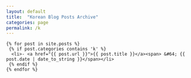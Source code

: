 ```yaml
---
layout: default
title:  "Korean Blog Posts Archive"
categories: page
permalink: /k
---
```

 
    {% for post in site.posts %}
     {% if post.categories contains 'k' %}
      <li>- <a href="{{ post.url }}">{{ post.title }}</a><span> &#64; {{ post.date | date_to_string }}</span></li>
     {% endif %}
    {% endfor %}
